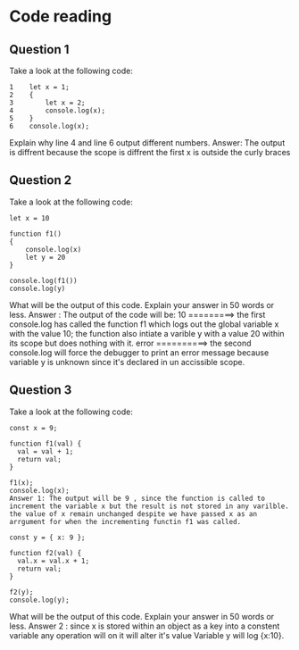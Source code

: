 # Code reading

## Question 1

Take a look at the following code:

```
1    let x = 1;
2    {
3        let x = 2;
4        console.log(x);
5    }
6    console.log(x);
```

Explain why line 4 and line 6 output different numbers.
Answer:  The output is diffrent because the scope is diffrent the first x is outside the curly braces 

## Question 2

Take a look at the following code:

```
let x = 10

function f1()
{
    console.log(x)
    let y = 20
}

console.log(f1())
console.log(y)
```

What will be the output of this code. Explain your answer in 50 words or less.
Answer : The output of the code will be: 
10   =========> the first console.log has called the function f1 which logs out the global variable x with the value 10;
              the function also intiate a varible y with a value 20 within its scope but does nothing with it.
error ==========> the second console.log will force  the debugger to print an error message because variable  y is unknown since it's declared in un accissible scope.                                        



## Question 3

Take a look at the following code:

```
const x = 9;

function f1(val) {
  val = val + 1;
  return val;
}

f1(x);
console.log(x);
Answer 1: The output will be 9 , since the function is called to increment the variable x but the result is not stored in any varilble. the value of x remain unchanged despite we have passed x as an arrgument for when the incrementing functin f1 was called. 

const y = { x: 9 };

function f2(val) {
  val.x = val.x + 1;
  return val;
}

f2(y);
console.log(y);
```

What will be the output of this code. Explain your answer in 50 words or less.
Answer 2 : since  x is stored within an object as a key into  a constent variable any operation will on it will alter it's value  Variable y will log {x:10}. 
